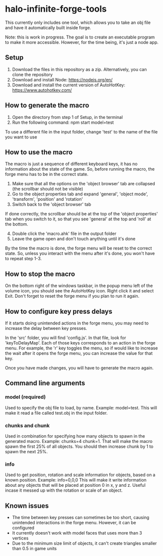 # halo-infinite-forge-tools

This currently only includes one tool, which allows you to take an obj file and have it automatically built inside forge.

Note: this is work in progress. The goal is to create an executable program to make it more accessible. However, for the time being, it's just a node app.

## Setup
1. Download the files in this repository as a zip. Alternatively, you can clone the repository
2. Download and install Node: https://nodejs.org/en/
3. Download and install the current version of AutoHotKey: https://www.autohotkey.com/

## How to generate the macro
1. Open the directory from step 1 of Setup, in the terminal
2. Run the following command: npm start model=test

To use a different file in the input folder, change 'test' to the name of the file you want to use

## How to use the macro
The macro is just a sequence of different keyboard keys, it has no information about the state of the game. So, before running the macro, the forge menu has to be in the correct state.

1. Make sure that all the options on the 'object browser' tab are collapsed (the scrollbar should not be visible)
2. Go to the object properties tab and expand 'general', 'object mode', 'transform', 'position' and 'rotation'
3. Switch back to the 'object browser' tab

If done correctly, the scrollbar should be at the top of the 'object properties' tab when you switch to it, so that you see 'general' at the top and 'roll' at the bottom.

4. Double click the 'macro.ahk' file in the output folder
5. Leave the game open and don't touch anything until it's done

By the time the macro is done, the forge menu will be reset to the correct state. So, unless you interact with the menu after it's done, you won't have to repeat step 1-3.

## How to stop the macro
On the bottom right of the windows taskbar, in the popup menu left of the volume icon, you should see the AutoHotKey icon. Right click it and select Exit. Don't forget to reset the forge menu if you plan to run it again.

## How to configure key press delays
If it starts doing unintended actions in the forge menu, you may need to increase the delay between key presses.

In the 'src' folder, you will find 'config.js'. In that file, look for 'keyToDelayMap'. Each of those keys corresponds to an action in the forge menu. For example, the 'r' key toggles the menu, so if would like to increase the wait after it opens the forge menu, you can increase the value for that key.

Once you have made changes, you will have to generate the macro again.

## Command line arguments
### model (required)
Used to specify the obj file to load, by name. 
Example: model=test.
This will make it read a file called test.obj in the input folder.

### chunks and chunk
Used in combination for specifying how many objects to spawn in the generated macro.
Example: chunks=4 chunk=1.
That will make the macro spawn the first 25% of all objects.
You should then increase chunk by 1 to spawn the next 25%.

### info
Used to get position, rotation and scale information for objects, based on a known position.
Example: info=0,0,0
This will make it write information about any objects that will be placed at position 0 in x, y and z.
Useful incase it messed up with the rotation or scale of an object.

## Known issues
* The time between key presses can sometimes be too short, causing unintended interactions in the forge menu. However, it can be configured
* It currently doesn't work with model faces that uses more than 3 vertices
* Due to the minimum size limit of objects, it can't create triangles smaller than 0.5 in game units
